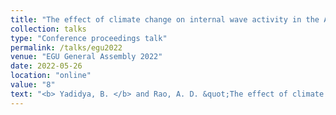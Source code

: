 ```yaml
---
title: "The effect of climate change on internal wave activity in the Andaman Sea"
collection: talks
type: "Conference proceedings talk"
permalink: /talks/egu2022
venue: "EGU General Assembly 2022"
date: 2022-05-26
location: "online"
value: "8"
text: "<b> Yadidya, B. </b> and Rao, A. D. &quot;The effect of climate change on internal wave activity in the Andaman Sea &quot;,<b><i>EGU General Assembly 2022</i></b>, Vienna, Austria, 23–27 May 2022, EGU22-10745, https://doi.org/10.5194/egusphere-egu22-10745, 2022."
---
```


